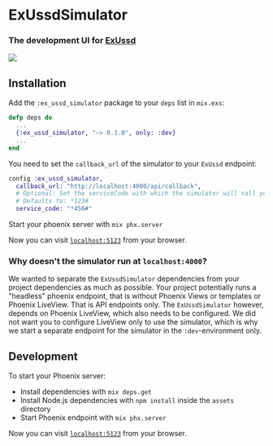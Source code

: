 # ExUssdSimulator
### The development UI for [ExUssd](https://github.com/beamkenya/ex_ussd)

![](screencast.gif)

## Installation

Add the `:ex_ussd_simulator` package to your `deps` list in `mix.exs`:

```elixir
defp deps do
  ...
  {:ex_ussd_simulator, "~> 0.1.0", only: :dev}
  ...
end
```

You need to set the `callback_url` of the simulator to your `ExUssd` endpoint:

```elixir
config :ex_ussd_simulator,
  callback_url: "http://localhost:4000/api/callback",
  # Optional: Set the serviceCode with which the simulator will call your endpoint.
  # Defaults to: *123#
  service_code: "*456#"
```

Start your phoenix server with `mix phx.server`

Now you can visit [`localhost:5123`](http://localhost:5123) from your browser.

### Why doesn't the simulator run at `localhost:4000`?

We wanted to separate the `ExUssdSimulator` dependencies from your project dependencies as much as possible. Your project potentially runs a "headless" phoenix endpoint, that is without Phoenix Views or templates or Phoenix LiveView. That is API endpoints only. The `ExUssdSimulator` however, depends on Phoenix LiveView, which also needs to be configured. We did not want you to configure LiveView only to use the simulator, which is why we start a separate endpoint for the simulator in the `:dev`-environment only.

## Development

To start your Phoenix server:

  * Install dependencies with `mix deps.get`
  * Install Node.js dependencies with `npm install` inside the `assets` directory
  * Start Phoenix endpoint with `mix phx.server`

Now you can visit [`localhost:5123`](http://localhost:5123) from your browser.
